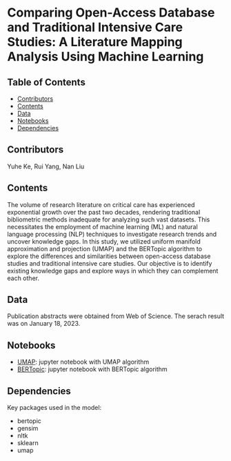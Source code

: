 # Comparing Open-Access Database and Traditional Intensive Care Studies: A Literature Mapping Analysis Using Machine Learning 


## Table of Contents

* [Contributors](#contributors)
* [Contents](#contents)
* [Data](#data)
* [Notebooks](#folders)
* [Dependencies](#dependencies)


## Contributors
Yuhe Ke, Rui Yang, Nan Liu

<!-- Contents -->
## Contents
The volume of research literature on critical care has experienced exponential growth over the past two decades, rendering traditional bibliometric methods inadequate for analyzing such vast datasets. This necessitates the employment of machine learning (ML) and natural language processing (NLP) techniques to investigate research trends and uncover knowledge gaps. In this study, we utilized uniform manifold approximation and projection (UMAP) and the BERTopic algorithm to explore the differences and similarities between open-access database studies and traditional intensive care studies. Our objective is to identify existing knowledge gaps and explore ways in which they can complement each other.<br />

<!-- Data -->
## Data
Publication abstracts were obtained from Web of Science. The serach result was on January 18, 2023. <br />

<!-- Notebooks -->
## Notebooks
* [UMAP](analysis): jupyter notebook with UMAP algorithm
* [BERTopic](nlp): jupyter notebook with BERTopic algorithm

<!-- Dependencies -->
## Dependencies
Key packages used in the model:<br />
* bertopic <br />
* gensim <br />
* nltk <br />
* sklearn <br />
* umap <br />

